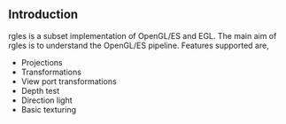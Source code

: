 Introduction
------------

rgles is a subset implementation of OpenGL/ES and EGL. The main aim of rgles is to understand the OpenGL/ES pipeline.
Features supported are,

* Projections
* Transformations
* View port transformations
* Depth test
* Direction light
* Basic texturing 
